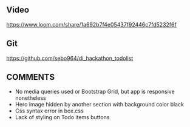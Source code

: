## Video ##
https://www.loom.com/share/1a692b7f4e05437f92446c7fd5232f6f

## Git ##
https://github.com/sebo964/di_hackathon_todolist


## COMMENTS ##
- No media queries used or Bootstrap Grid, but app is responsive nonetheless
- Hero image hidden by another section with background color black
- Css syntax error in box.css
- Lack of styling on Todo items buttons